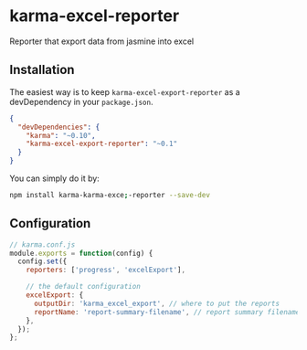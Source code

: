 # karma-excel-reporter

Reporter that export data from jasmine into excel

## Installation

The easiest way is to keep `karma-excel-export-reporter` as a devDependency in your `package.json`.
```json
{
  "devDependencies": {
    "karma": "~0.10",
    "karma-excel-export-reporter": "~0.1"
  }
}
```

You can simply do it by:
```bash
npm install karma-karma-exce;-reporter --save-dev
```

## Configuration
```js
// karma.conf.js
module.exports = function(config) {
  config.set({
    reporters: ['progress', 'excelExport'],

    // the default configuration
    excelExport: {
      outputDir: 'karma_excel_export', // where to put the reports 
      reportName: 'report-summary-filename', // report summary filename; browser info by default
    },
  });
};
```